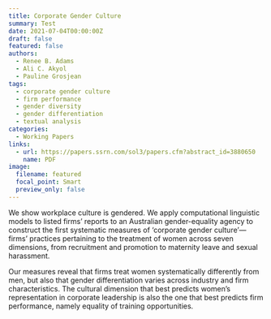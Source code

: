 ```yaml
---
title: Corporate Gender Culture
summary: Test
date: 2021-07-04T00:00:00Z
draft: false
featured: false
authors:
  - Renee B. Adams
  - Ali C. Akyol
  - Pauline Grosjean
tags:
  - corporate gender culture
  - firm performance
  - gender diversity
  - gender differentiation
  - textual analysis
categories:
  - Working Papers
links:
  - url: https://papers.ssrn.com/sol3/papers.cfm?abstract_id=3880650
    name: PDF
image:
  filename: featured
  focal_point: Smart
  preview_only: false
---
```

We show workplace culture is gendered. We apply computational linguistic models to listed firms’ reports to an Australian gender-equality agency to construct the first systematic measures of ‘corporate gender culture’—firms’ practices pertaining to the treatment of women across seven dimensions, from recruitment and promotion to maternity leave and sexual harassment.


Our measures reveal that firms treat women systematically differently from men, but also that gender differentiation varies across industry and firm characteristics. The cultural dimension that best predicts women’s representation in corporate leadership is also the one that best predicts firm performance, namely equality of training opportunities.
